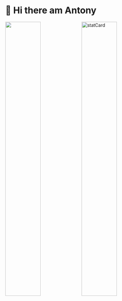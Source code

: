 # 👋 Hi there am Antony 

<img align="left" width="47%" src= "https://github-readme-stats.vercel.app/api?username=Antony-Sewe&show_icons=true&theme=radical"  />
<img align="left" width="47%" src="https://github-readme-stats.vercel.app/api/top-langs/?username=Antony-Sewe&layout=compact" alt="statCard" />

